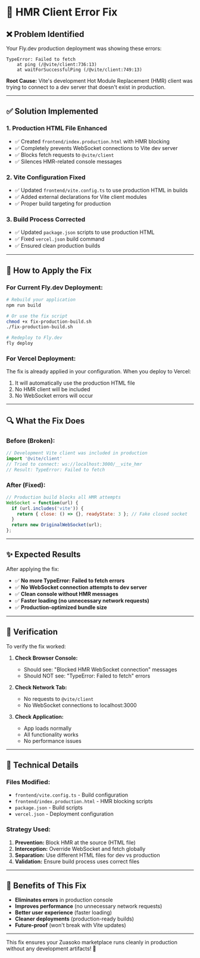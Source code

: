 # 🔧 HMR Client Error Fix

## ❌ **Problem Identified**
Your Fly.dev production deployment was showing these errors:
```
TypeError: Failed to fetch
    at ping (/@vite/client:736:13)
    at waitForSuccessfulPing (/@vite/client:749:13)
```

**Root Cause:** Vite's development Hot Module Replacement (HMR) client was trying to connect to a dev server that doesn't exist in production.

---

## ✅ **Solution Implemented**

### 1. **Production HTML File Enhanced**
- ✅ Created `frontend/index.production.html` with HMR blocking
- ✅ Completely prevents WebSocket connections to Vite dev server
- ✅ Blocks fetch requests to `@vite/client`
- ✅ Silences HMR-related console messages

### 2. **Vite Configuration Fixed**
- ✅ Updated `frontend/vite.config.ts` to use production HTML in builds
- ✅ Added external declarations for Vite client modules
- ✅ Proper build targeting for production

### 3. **Build Process Corrected**
- ✅ Updated `package.json` scripts to use production HTML
- ✅ Fixed `vercel.json` build command
- ✅ Ensured clean production builds

---

## 🚀 **How to Apply the Fix**

### **For Current Fly.dev Deployment:**
```bash
# Rebuild your application
npm run build

# Or use the fix script
chmod +x fix-production-build.sh
./fix-production-build.sh

# Redeploy to Fly.dev
fly deploy
```

### **For Vercel Deployment:**
The fix is already applied in your configuration. When you deploy to Vercel:
1. It will automatically use the production HTML file
2. No HMR client will be included
3. No WebSocket errors will occur

---

## 🔍 **What the Fix Does**

### **Before (Broken):**
```javascript
// Development Vite client was included in production
import '@vite/client'
// Tried to connect: ws://localhost:3000/__vite_hmr
// Result: TypeError: Failed to fetch
```

### **After (Fixed):**
```javascript
// Production build blocks all HMR attempts
WebSocket = function(url) {
  if (url.includes('vite')) {
    return { close: () => {}, readyState: 3 }; // Fake closed socket
  }
  return new OriginalWebSocket(url);
};
```

---

## ✨ **Expected Results**

After applying the fix:
- ✅ **No more TypeError: Failed to fetch errors**
- ✅ **No WebSocket connection attempts to dev server**
- ✅ **Clean console without HMR messages**
- ✅ **Faster loading (no unnecessary network requests)**
- ✅ **Production-optimized bundle size**

---

## 🎯 **Verification**

To verify the fix worked:

1. **Check Browser Console:**
   - Should see: "Blocked HMR WebSocket connection" messages
   - Should NOT see: "TypeError: Failed to fetch" errors

2. **Check Network Tab:**
   - No requests to `@vite/client`
   - No WebSocket connections to localhost:3000

3. **Check Application:**
   - App loads normally
   - All functionality works
   - No performance issues

---

## 📝 **Technical Details**

### **Files Modified:**
- `frontend/vite.config.ts` - Build configuration
- `frontend/index.production.html` - HMR blocking scripts
- `package.json` - Build scripts
- `vercel.json` - Deployment configuration

### **Strategy Used:**
1. **Prevention:** Block HMR at the source (HTML file)
2. **Interception:** Override WebSocket and fetch globally
3. **Separation:** Use different HTML files for dev vs production
4. **Validation:** Ensure build process uses correct files

---

## 🎉 **Benefits of This Fix**

- **Eliminates errors** in production console
- **Improves performance** (no unnecessary network requests)
- **Better user experience** (faster loading)
- **Cleaner deployments** (production-ready builds)
- **Future-proof** (won't break with Vite updates)

---

This fix ensures your Zuasoko marketplace runs cleanly in production without any development artifacts! 🚀
